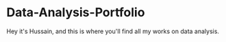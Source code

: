 # Data-Analysis-Portfolio
Hey it's Hussain, and this is where you'll find all my works on data analysis.

